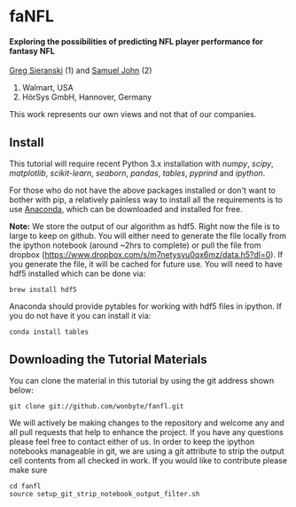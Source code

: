 # faNFL

#### Exploring the possibilities of predicting NFL player performance for fantasy NFL

[Greg Sieranski](http://wonbyte.com) (1) and [Samuel John](http://samueljohn.de) (2)

1.  Walmart, USA
2.  HörSys GmbH, Hannover, Germany

This work represents our own views and not that of our companies.

## Install
This tutorial will require recent Python 3.x installation with *numpy*, *scipy*,
*matplotlib*, *scikit-learn*, *seaborn*, *pandas*, *tables*, *pyprind* and *ipython*.

For those who do not have the above packages installed or don't want to bother
with pip, a relatively painless way to install all the requirements is to use
[Anaconda](http://www.continuum.io/downloads#py34 "Anaconda"), which can be
downloaded and installed for free.

**Note:** 
We store the output of our algorithm as hdf5. Right now the file is to large to
keep on github. You will either need to generate the file locally from the ipython notebook (around ~2hrs to complete)
or pull the file from dropbox (https://www.dropbox.com/s/m7netysyu0qx6mz/data.h5?dl=0).
If you generate the file, it will be cached for future use. You will need to have hdf5 installed which can be done via:

    brew install hdf5

Anaconda should provide pytables for working with hdf5 files in ipython. If you do
not have it you can install it via:

    conda install tables

## Downloading the Tutorial Materials
You can clone the material in this tutorial by using the git address shown below:

    git clone git://github.com/wonbyte/fanfl.git

We will actively be making changes to the repository and welcome any and all pull requests
that help to enhance the project. If you have any questions please feel free to contact either of
us. In order to keep the ipython notebooks manageable in git, we are using a git attribute to strip
the output cell contents from all checked in work. If you would like to contribute please make sure 
    
    cd fanfl
    source setup_git_strip_notebook_output_filter.sh


